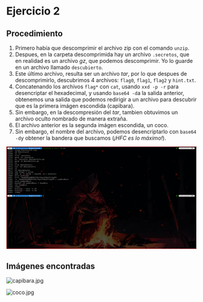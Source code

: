 # Ejercicio 2

## Procedimiento

1. Primero había que descomprimir el archivo zip con el comando `unzip`.
2. Despues, en la carpeta descomprimida hay un archivo `.secretos`, que en realidad es un archivo *gz*, que podemos descomprimir. Yo lo guarde en un archivo llamado `descubierto`.
3. Este último archivo, resulta ser un archivo *tar*, por lo que despues de descomprimirlo, descubrimos 4 archivos: `flag0`, `flag1`, `flag2` y `hint.txt`.
4. Concatenando los archivos `flag*` con `cat`, usando `xxd -p -r` para desencriptar el hexadecimal, y usando `base64 -d`a la salida anterior, obtenemos una salida que podemos redirigir a un archivo para descubrir que es la primera imágen escondida (capibara).
5. Sin embargo, en la descompresión del *tar*, tambien obtuvimos un archivo oculto nombrado de manera extraña.
6. El archivo anterior es la segunda imágen escondida, un coco.
7. Sin embargo, el nombre del archivo, podemos desencriptarlo con `base64 -d`y obtener la bandera que buscamos (*¡HFC es lo máximo!*).


![Ejercicio2.png](imagenes/Ejercicio2.png)

## Imágenes encontradas

![capibara.jpg](capibara.jpg)

![coco.jpg](coco.jpg)